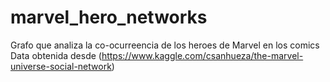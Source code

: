 # marvel_hero_networks
Grafo que analiza la co-ocurreencia de los heroes de Marvel en los comics
Data obtenida desde (https://www.kaggle.com/csanhueza/the-marvel-universe-social-network)
